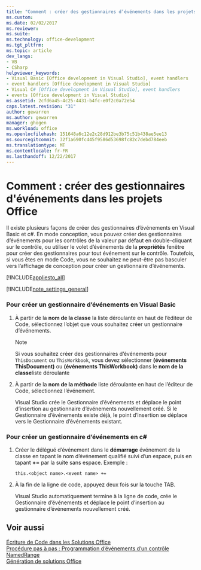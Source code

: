 ```yaml
---
title: "Comment : créer des gestionnaires d’événements dans les projets Office | Documents Microsoft"
ms.custom: 
ms.date: 02/02/2017
ms.reviewer: 
ms.suite: 
ms.technology: office-development
ms.tgt_pltfrm: 
ms.topic: article
dev_langs:
- VB
- CSharp
helpviewer_keywords:
- Visual Basic [Office development in Visual Studio], event handlers
- event handlers [Office development in Visual Studio]
- Visual C# [Office development in Visual Studio], event handlers
- events [Office development in Visual Studio]
ms.assetid: 2cfd6a45-4c25-4431-b4fc-e0f2c0a72e54
caps.latest.revision: "31"
author: gewarren
ms.author: gewarren
manager: ghogen
ms.workload: office
ms.openlocfilehash: 151648a6c12e2c28d912be3b75c51b438ae5ee13
ms.sourcegitcommit: 32f1a690fc445f9586d53698fc82c7debd784eeb
ms.translationtype: MT
ms.contentlocale: fr-FR
ms.lasthandoff: 12/22/2017
---
```

# <a name="how-to-create-event-handlers-in-office-projects"></a>Comment : créer des gestionnaires d'événements dans les projets Office
  Il existe plusieurs façons de créer des gestionnaires d’événements en Visual Basic et c#. En mode conception, vous pouvez créer des gestionnaires d’événements pour les contrôles de la valeur par défaut en double-cliquant sur le contrôle, ou utiliser le volet d’événements de la **propriétés** fenêtre pour créer des gestionnaires pour tout événement sur le contrôle. Toutefois, si vous êtes en mode Code, vous ne souhaitez ne peut-être pas basculer vers l’affichage de conception pour créer un gestionnaire d’événements.  
  
 [!INCLUDE[appliesto_all](../vsto/includes/appliesto-all-md.md)]  
  
 [!INCLUDE[note_settings_general](../sharepoint/includes/note-settings-general-md.md)]  
  
### <a name="to-create-an-event-handler-in-visual-basic"></a>Pour créer un gestionnaire d’événements en Visual Basic  
  
1.  À partir de la **nom de la classe** la liste déroulante en haut de l’éditeur de Code, sélectionnez l’objet que vous souhaitez créer un gestionnaire d’événements.  
  
    > [!NOTE]  
    >  Si vous souhaitez créer des gestionnaires d’événements pour `ThisDocument` ou `ThisWorkbook`, vous devez sélectionner **(événements ThisDocument)** ou **(événements ThisWorkbook)** dans le **nom de la classe**liste déroulante  
  
2.  À partir de la **nom de la méthode** liste déroulante en haut de l’éditeur de Code, sélectionnez l’événement.  
  
     Visual Studio crée le Gestionnaire d’événements et déplace le point d’insertion au gestionnaire d’événements nouvellement créé. Si le Gestionnaire d’événements existe déjà, le point d’insertion se déplace vers le Gestionnaire d’événements existant.  
  
### <a name="to-create-an-event-handler-in-c"></a>Pour créer un gestionnaire d’événements en c#  
  
1.  Créer le délégué d’événement dans le **démarrage** événement de la classe en tapant le nom d’événement qualifié suivi d’un espace, puis en tapant  **+=**  par la suite sans espace. Exemple :  
  
     `this.<object name>.<event name> +=`  
  
2.  À la fin de la ligne de code, appuyez deux fois sur la touche TAB.  
  
     Visual Studio automatiquement termine à la ligne de code, crée le Gestionnaire d’événements et déplace le point d’insertion au gestionnaire d’événements nouvellement créé.  
  
## <a name="see-also"></a>Voir aussi  
 [Écriture de Code dans les Solutions Office](../vsto/writing-code-in-office-solutions.md)   
 [Procédure pas à pas : Programmation d’événements d’un contrôle NamedRange](../vsto/walkthrough-programming-against-events-of-a-namedrange-control.md)   
 [Génération de solutions Office](../vsto/building-office-solutions.md)  
  
  